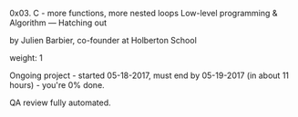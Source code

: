 0x03. C - more functions, more nested loops
 Low-level programming & Algorithm ― Hatching out

 by Julien Barbier, co-founder at Holberton School

 weight: 1

 Ongoing project - started 05-18-2017, must end by 05-19-2017 (in about 11 hours) - you're 0% done.

 QA review fully automated.